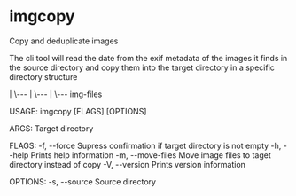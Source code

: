 # imgcopy
Copy and deduplicate images

The cli tool will read the date from the exif metadata of the images it finds in the source directory and copy them into the target directory in a specific directory structure

   <year>
     |
     \--- <month>
             |
             \--- <day>
                    |
                    \--- img-files

USAGE:
    imgcopy [FLAGS] [OPTIONS] <target>

ARGS:
    <target>    Target directory

FLAGS:
    -f, --force         Supress confirmation if target directory is not empty
    -h, --help          Prints help information
    -m, --move-files    Move image files to taget directory instead of copy
    -V, --version       Prints version information

OPTIONS:
    -s, --source <source>    Source directory
